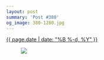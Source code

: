 ```yaml
---
layout: post
summary: 'Post #380'
og_image: 380-1280.jpg
---
```


<div class="post">
 <time>
  <a href="/380">
   {{ page.date | date: "%B %-d, %Y" }}
  </a>
 </time>
 <a href="/380">
  <figure data-taken="11/21/2014">
   <img sizes="(min-width: 700px) 50vw, calc(100vw - 2rem)" src="{{ site.assets_url }}/380-640.jpg" srcset="{{ site.assets_url }}/380-1280.jpg 1280w, {{ site.assets_url }}/380-960.jpg 960w, {{ site.assets_url }}/380-640.jpg 640w, {{ site.assets_url }}/380-320.jpg 320w"/>
  </figure>
 </a>
</div>
